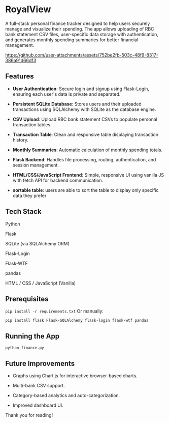 # RoyalView

A full-stack personal finance tracker designed to help users securely manage and visualize their spending. The app allows uploading of RBC bank statement CSV files, user-specific data storage with authentication, and generates monthly spending summaries for better financial management.

https://github.com/user-attachments/assets/752be2fb-503c-48f9-8317-386a91d66d13

## Features
- **User Authentication**: Secure login and signup using Flask-Login, ensuring each user's data is private and separated.

- **Persistent SQLite Database**: Stores users and their uploaded transactions using SQLAlchemy with SQLite as the database engine.

- **CSV Upload**: Upload RBC bank statement CSVs to populate personal transaction tables.

- **Transaction Table**: Clean and responsive table displaying transaction history.

- **Monthly Summaries**: Automatic calculation of monthly spending totals.

- **Flask Backend**: Handles file processing, routing, authentication, and session management.

- **HTML/CSS/JavaScript Frontend:** Simple, responsive UI using vanilla JS with fetch API for backend communication.

- **sortable table**: users are able to sort the table to display only specific data they prefer

## Tech Stack
Python

Flask

SQLite (via SQLAlchemy ORM)

Flask-Login

Flask-WTF

pandas

HTML / CSS / JavaScript (Vanilla)

## Prerequisites
`pip install -r requirements.txt`
Or manually:

`pip install flask Flask-SQLAlchemy flask-login flask-wtf pandas`

## Running the App

`python finance.py`


## Future Improvements
- Graphs using Chart.js for interactive browser-based charts.

- Multi-bank CSV support.

- Category-based analytics and auto-categorization.

- Improved dashboard UI.

Thank you for reading!
